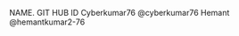 NAME.                  GIT HUB ID
Cyberkumar76           @cyberkumar76
Hemant                 @hemantkumar2-76
